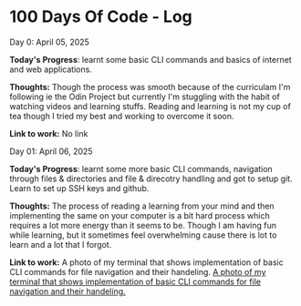 # 100 Days Of Code - Log

Day 0: April 05, 2025

**Today's Progress**: learnt some basic CLI commands and basics of internet and web applications.

**Thoughts:** Though the process was smooth because of the curriculam I'm following ie the Odin Project but currently I'm stuggling with the habit of watching videos and learning stuffs. Reading and learning is not my cup of tea though I tried my best and working to overcome it soon.

**Link to work:** No link

Day 01: April 06, 2025

**Today's Progress**: learnt some more basic CLI commands, navigation through files & directories and file & direcotry handling and got to setup git. Learn to set up SSH keys and github.

**Thoughts:** The process of reading a learning from your mind and then implementing the same on your computer is a bit hard process which requires a lot more energy than it seems to be. Though I am having fun while learning, but it sometimes feel overwhelming cause there is lot to learn and a lot that I forgot. 

**Link to work:** A photo of my terminal that shows implementation of basic CLI commands for file navigation and their handeling.
[A photo of my terminal that shows implementation of basic CLI commands for file navigation and their handeling.](https://drive.google.com/file/d/1CZ5OX9HvJUvYTp4GYCUZz_61DTZP5spq/view?usp=sharing)

